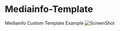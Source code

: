 # Mediainfo-Template
Mediainfo Custom Template Example
![ScreenShot](https://raw.githubusercontent.com/optio50/Mediainfo-Template/main/Mediainfo-Custom-Template.png?raw=true|alt=octocat)
